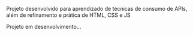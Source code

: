 Projeto desenvolvido para aprendizado de técnicas de consumo de APIs, além de refinamento e prática de HTML, CSS e JS

Projeto em desenvolvimento...

